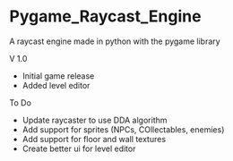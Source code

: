 # Pygame_Raycast_Engine
A raycast engine made in python with the pygame library

V 1.0
- Initial game release
- Added level editor

To Do
- Update raycaster to use DDA algorithm
- Add support for sprites (NPCs, COllectables, enemies)
- Add support for floor and wall textures
- Create better ui for level editor

